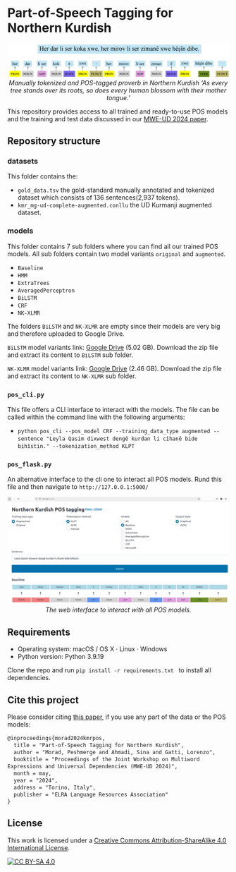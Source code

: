 # Part-of-Speech Tagging for Northern Kurdish
<p align="center">
  <img src="Kurdish-proverb.png" alt="Kurdish proverb `As every tree
stands over its roots, so does every human blossom with their mother tongue'">
<em> Manually tokenized and POS-tagged proverb in Northern Kurdish ‘As every tree
stands over its roots, so does every human blossom with their mother tongue.’ </em>
</p>

This repository provides access to all trained and ready-to-use POS models and the training and test data discussed in our [MWE-UD 2024 paper](https://peshmerge.io/publications/morad2024kmrpos.pdf).


## Repository structure

### datasets

This folder contains the: 
- `gold_data.tsv` the gold-standard manually annotated and tokenized dataset which consists of 136 sentences(2,937 tokens).
- `kmr_mg-ud-complete-augmented.conllu` the UD Kurmanji augmented dataset. 

### models

This folder contains 7 sub folders where you can find all our trained POS models. All sub folders contain two model variants `original` and `augmented`. 

- `Baseline`
- `HMM`
- `ExtraTrees`
- `AveragedPerceptron`
- `BiLSTM`
- `CRF`
- `NK-XLMR`

The folders `BiLSTM` and `NK-XLMR` are empty since their models are very big and therefore uploaded to Google Drive. 

`BiLSTM` model variants link: [Google Drive](https://drive.google.com/file/d/1mfIO055CqfI-pVEWk21WcbxBGne4j5D3/view?usp=sharing) (5.02 GB). Download the zip file and extract its content to `BiLSTM` sub folder.

`NK-XLMR` model variants link: [Google Drive](https://drive.google.com/file/d/1Zk-RI2RrjSxW1r65xm4n6GgIRAUrx7X5/view?usp=sharing) (2.46 GB). Download the zip file and extract its content to `NK-XLMR` sub folder.

### `pos_cli.py` 
This file offers a CLI interface to interact with the models. The file can be called within the command line with the following arguments:

- `python pos_cli --pos_model CRF --training_data_type augmented --sentence "Leyla Qasim dixwest dengê kurdan li cîhanê bide bihîstin." --tokenization_method KLPT`


### `pos_flask.py`

An alternative interface to the cli one to interact all POS models. Rund this file and then navigate to `http://127.0.0.1:5000/`
<p align="center">
  <img src="web-interface.png" alt="Kurdish proverb `As every tree
stands over its roots, so does every human blossom with their mother tongue'">
<em> The web interface to interact with all POS models.  </em>
</p>


## Requirements
- Operating system: macOS / OS X · Linux · Windows
- Python version: Python 3.9.19

Clone the repo and run `pip install -r requirements.txt ` to install all dependencies.

## Cite this project
Please consider citing [this paper](https://peshmerge.io/publications/morad2024_kmr_pos.pdf), if you use any part of the data or the POS models:

```
@inproceedings{morad2024kmrpos,
  title = "Part-of-Speech Tagging for Northern Kurdish",
  author = "Morad, Peshmerge and Ahmadi, Sina and Gatti, Lorenzo",
  booktitle = "Proceedings of the Joint Workshop on Multiword Expressions and Universal Dependencies (MWE-UD 2024)",
  month = may,
  year = "2024",
  address = "Torino, Italy",
  publisher = "ELRA Language Resources Association"
}

```

## License

This work is licensed under a
[Creative Commons Attribution-ShareAlike 4.0 International License][cc-by-sa].

[![CC BY-SA 4.0][cc-by-sa-image]][cc-by-sa]

[cc-by-sa]: http://creativecommons.org/licenses/by-sa/4.0/
[cc-by-sa-image]: https://licensebuttons.net/l/by-sa/4.0/88x31.png